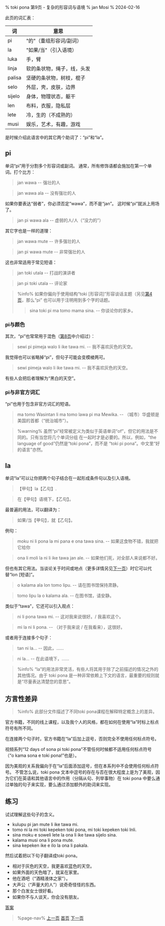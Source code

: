 % toki pona 第9页 - 复杂的形容词与语境
% jan Mosi
% 2024-02-16

此页的词汇表：

| 词     | 意思                       |
| ------ | -------------------------- |
| pi     | "的"（重组形容词/副词）    |
| la     | "如果/当"（引入语境）      |
| luka   | 手，臂                     |
| linja  | 软的条状物，绳子，线，头发 |
| palisa | 坚硬的条状物，树枝，棍子     |
| selo   | 外层，壳，皮肤，边界       |
| sijelo | 身体，物理状态，躯干       |
| len    | 布料，衣服，隐私层         |
| lete   | 冷，生的（不成熟的）       |
| musi   | 娱乐，艺术，有趣，游戏     |

是时候介绍此语言中的其它两个助词了：“pi”和“la”。

## pi

单词“pi”用于分割多个形容词或副词。
通常，所有修饰语都会施加在第一个单词。打个比方：

> jan wawa -- 强壮的人

> jan wawa ala -- 没有强壮的人

如果你要表达“弱者”，你必须否定“wawa”，而不是“jan”。
这时候“pi”就派上用场了。

> jan pi wawa ala -- 虚弱的人/人（“没力的”）

其它字也是一样的道理：

> jan wawa mute -- 许多强壮的人

> jan pi wawa mute -- 非常强壮的人

这也非常适用于常见短语：

> jan toki utala -- 打战的演讲者

> jan pi toki utala -- 评论家

> %info%
> 如果你偏向于使用结构“toki [形容词]”形容谈话主题（另见[第4页](zh/4)，那么“pi”
> 也可以用于注明用到多个字的话题。
> 
> > sina toki pi ma tomo mama sina. -- 你谈论你的家乡。
>

### pi与颜色

其次，“pi”也常常用于混色（[第8页](zh/8)中介绍过）：

> sewi pi pimeja walo li ike tawa mi. -- 我不喜欢灰色的天空。

我觉得也可以省略掉“pi”，但句子可能会变模棱两可。

> sewi pimeja walo li ike tawa mi. -- 我不喜欢灰色的天空。

有些人会把后者理解为“黑白的天空”。

### pi与非官方词汇

“pi”也用于包含非官方词汇的短语。

> ma tomo Wasintan li ma tomo lawa pi ma Mewika. -- （城市）华盛顿是美国的首都（“统治城市”）。

> %warning%
> 虽然“pi”经常被定义为类似于英语单词“of”，但它的用法是不同的。只有当您将几个单词分组
> 在一起时才是必要的。所以，例如，“the language of good”仍然是“toki pona”，而不是
> “toki pi pona”。中文里“好的语言”亦然。

## la

单词“la”可以让你把两个句子结合在一起形成条件句以及引入语境。

> 【甲句】la【乙句】.

> 在【甲句】语境下，【乙句】。

最普遍的用法，可以翻译为：

> 如果/当【甲句】，就【乙句】。

例句：

> moku ni li pona la mi pana e ona tawa sina. -- 如果这食物不错，我就把它给你

> ona li moli la ni li ike tawa jan ale. -- 如果他们死，对全部人来说都不好。

但也有其它用法。当谈论关于时间或地点（更多详情另见[下一页](zh/10)）时它可以代替“lon [短语]”。

> o kalama ala lon tomo lipu. -- 请在图书馆保持肃静。

> tomo lipu la o kalama ala. -- 在图书馆，请安静。

类似于“tawa”，它还可以引入观点：

> ni li pona tawa mi. -- 这对我来说很好。/ 我喜欢这个。

> mi la ni li pona. -- （对于我来说 / 在我看来），这很好。

或者用于连接多个句子：

> tan ni la... -- 因此，……

> ni la... -- 在此语境下，……

> %info%
> “la”的用法非常灵活，有些人将其用于除了之前描述的情况之外的其他情况。由于 toki pona 
> 是一种非常依赖上下文的语言，最重要的规则就是“尽量表达清楚您的意思”。

## 方言性差异

> %info%
> 此部分文件描述了不同toki pona课程在解释特定概念上的差异。

官方书籍，不同的线上课程，以及我个人的风格，都在如何在使用“la”时标上标点符号有所不同。

在连接两个句子时，官方书籍在“la”后加上逗号，否则完全不使用任何标点符号。

视频系列“12 days of sona pi toki pona”不管任何时候都不适用任何标点符号
（“o kama sona e toki pona!”也是）。

因为美观的关系我偏向于在“la”后面添加逗号，但在本系列中不会使用任何标点符号。 不管怎么说，toki pona 文本中逗号的存在与否在很大程度上是为了美观，因为它们在英语和其他语言中的作用（分隔从句、列举事物）在 toki pona 中要么通过单独的句子来实现，要么通过添加额外的助词来实现。

## 练习

试试理解这些句子的含义。

* kulupu pi jan mute li ike tawa mi. 
* tomo ni la mi toki kepeken toki pona, mi toki kepeken toki Inli.
* sina moku e soweli lete la ona li ike tawa sijelo sina.
* kalama musi ona li pona mute.
* sina kepeken ike e ilo la ona li pakala.

然后试着把以下句子翻译成toki pona。

* 相对于灰色的天空，我更喜欢蓝色的天空。
* 如果外面的天色暗了，就呆在家里。
* 他在酒吧（“酒精液体之家”）。
* 大声公（“声量大的人”）说奇奇怪怪的东西。
* 那个白发女士很好看。
* 如果你不与人谈天，你会没有朋友。

[答案](zh/answers#p9)

> %page-nav%
> [上一页](zh/8)
> [首页](zh)
> [下一页](zh/10)
